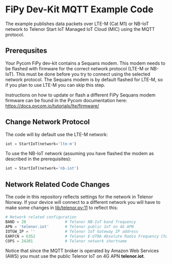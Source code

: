 # FiPy Dev-Kit MQTT Example Code

The example publishes data packets over LTE-M (Cat M1) or NB-IoT network to Telenor Start IoT Managed IoT Cloud (MIC) using the MQTT protocol.

## Prerequsites

Your Pycom FiPy dev-kit contains a Sequans modem. This modem needs to be flashed with firmware for the correct network protocol (LTE-M or NB-IoT). This must be done before you try to connect using the selected network protocol. The Sequans modem is by default flashed for LTE-M, so if you plan to use LTE-M you can skip this step.

Instructions on how to update or flash a different FiPy Sequans modem firmware can be found in the Pycom documentation here: https://docs.pycom.io/tutorials/lte/firmware/

## Change Network Protocol

The code will by default use the LTE-M network:

``` python
iot = StartIoT(network='lte-m')
```

To use the NB-IoT network (assuming you have flashed the modem as described in the prerequisites):

``` python
iot = StartIoT(network='nb-iot')
```

## Network Related Code Changes

The code in this repository reflects settings for the network in Telenor Norway. If your device will connect to a different network you will have to make some changes in [lib/telenor.py:11](./lib/telenor.py#L11) to reflect this:

``` python
# Network related configuration
BAND = 20                 # Telenor NB-IoT band frequency
APN = 'telenor.iot'       # Telenor public IoT on 4G APN
IOTGW_IP = ''             # Telenor IoT Gateway IP address
EARFCN = 6352             # Telenor E-UTRA Absolute Radio Frequency Channel Number
COPS = 24201              # Telenor network shortname
```

Notice that since the MQTT broker is operated by Amazon Web Services (AWS) you must use the public Telenor IoT on 4G APN **telenor.iot**.
